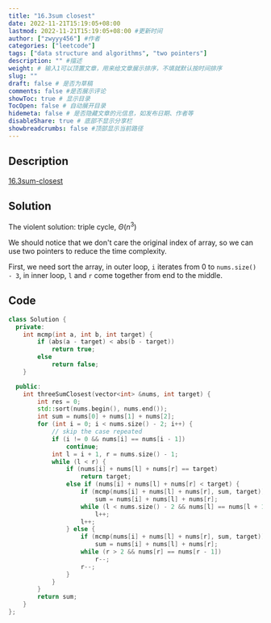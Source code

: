 ```yaml
---
title: "16.3sum closest"
date: 2022-11-21T15:19:05+08:00
lastmod: 2022-11-21T15:19:05+08:00 #更新时间
author: ["zwyyy456"] #作者
categories: ["leetcode"]
tags: ["data structure and algorithms", "two pointers"]
description: "" #描述
weight: # 输入1可以顶置文章，用来给文章展示排序，不填就默认按时间排序
slug: ""
draft: false # 是否为草稿
comments: false #是否展示评论
showToc: true # 显示目录
TocOpen: false # 自动展开目录
hidemeta: false # 是否隐藏文章的元信息，如发布日期、作者等
disableShare: true # 底部不显示分享栏
showbreadcrumbs: false #顶部显示当前路径
---
```

## Description
[16.3sum-closest](https://leetcode.com/problems/3sum-closest)

## Solution
The violent solution: triple cycle, $\Theta(n^3)$

We should notice that we don't care the original index of array, so we can use two pointers to reduce the time complexity.

First, we need sort the array, in outer loop, `i` iterates from 0 to `nums.size() - 3`, in inner loop, `l` and `r` come together from end to the middle.

## Code
```cpp
class Solution {
  private:
    int mcmp(int a, int b, int target) {
        if (abs(a - target) < abs(b - target))
            return true;
        else
            return false;
    }

  public:
    int threeSumClosest(vector<int> &nums, int target) {
        int res = 0;
        std::sort(nums.begin(), nums.end());
        int sum = nums[0] + nums[1] + nums[2];
        for (int i = 0; i < nums.size() - 2; i++) {
            // skip the case repeated
            if (i != 0 && nums[i] == nums[i - 1])
                continue;
            int l = i + 1, r = nums.size() - 1;
            while (l < r) {
                if (nums[i] + nums[l] + nums[r] == target)
                    return target;
                else if (nums[i] + nums[l] + nums[r] < target) {
                    if (mcmp(nums[i] + nums[l] + nums[r], sum, target))
                        sum = nums[i] + nums[l] + nums[r];
                    while (l < nums.size() - 2 && nums[l] == nums[l + 1])
                        l++;
                    l++;
                } else {
                    if (mcmp(nums[i] + nums[l] + nums[r], sum, target))
                        sum = nums[i] + nums[l] + nums[r];
                    while (r > 2 && nums[r] == nums[r - 1])
                        r--;
                    r--;
                }
            }
        }
        return sum;
    }
};
```

